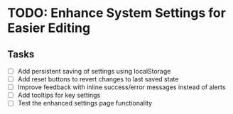# TODO: Enhance System Settings for Easier Editing

## Tasks
- [ ] Add persistent saving of settings using localStorage
- [ ] Add reset buttons to revert changes to last saved state
- [ ] Improve feedback with inline success/error messages instead of alerts
- [ ] Add tooltips for key settings
- [ ] Test the enhanced settings page functionality
